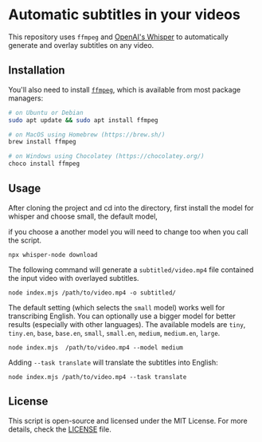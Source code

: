 # Automatic subtitles in your videos

This repository uses `ffmpeg` and [OpenAI's Whisper](https://openai.com/blog/whisper) to automatically generate and overlay subtitles on any video.

## Installation

You'll also need to install [`ffmpeg`](https://ffmpeg.org/), which is available from most package managers:

```bash
# on Ubuntu or Debian
sudo apt update && sudo apt install ffmpeg

# on MacOS using Homebrew (https://brew.sh/)
brew install ffmpeg

# on Windows using Chocolatey (https://chocolatey.org/)
choco install ffmpeg
```

## Usage

After cloning the project and cd into the directory, first install the model for whisper and choose small, the default model, 

if you choose a another model you will need to change too when you call the script.
   
    npx whisper-node download

The following command will generate a `subtitled/video.mp4` file contained the input video with overlayed subtitles.

    node index.mjs /path/to/video.mp4 -o subtitled/

The default setting (which selects the `small` model) works well for transcribing English. You can optionally use a bigger model for better results (especially with other languages). The available models are `tiny`, `tiny.en`, `base`, `base.en`, `small`, `small.en`, `medium`, `medium.en`, `large`.

    node index.mjs  /path/to/video.mp4 --model medium

Adding `--task translate` will translate the subtitles into English:

    node index.mjs /path/to/video.mp4 --task translate

## License

This script is open-source and licensed under the MIT License. For more details, check the [LICENSE](LICENSE) file.

